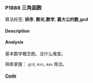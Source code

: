 ### P1888 三角函数

算法标签: **排序**, **数论,数学**, **最大公约数,gcd**


#### Description

#### Analysis

基本数学概念题。没什么难度。

熟练掌握：  `gcd`, `min`, `max` 用法。

#### [Code](../cpp/p1888.cpp) 


